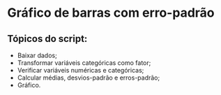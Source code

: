 # Gráfico de barras com erro-padrão 

## Tópicos do script:
- Baixar dados;
- Transformar variáveis categóricas como fator;
- Verificar variáveis numéricas e categóricas;
- Calcular médias, desvios-padrão e erros-padrão;
- Gráfico.
